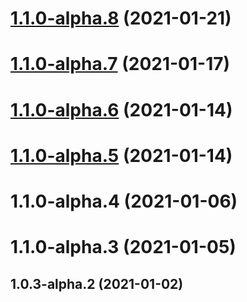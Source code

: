# [1.1.0-alpha.8](https://github.com/chrisfactory/react-meta-state/compare/v1.1.0-alpha.7...v1.1.0-alpha.8) (2021-01-21)





# [1.1.0-alpha.7](https://github.com/chrisfactory/react-meta-state/compare/v1.1.0-alpha.6...v1.1.0-alpha.7) (2021-01-17)





# [1.1.0-alpha.6](https://github.com/chrisfactory/react-meta-state/compare/v1.1.0-alpha.5...v1.1.0-alpha.6) (2021-01-14)





# [1.1.0-alpha.5](https://github.com/chrisfactory/react-meta-state/compare/v1.1.0-alpha.4...v1.1.0-alpha.5) (2021-01-14)





# 1.1.0-alpha.4 (2021-01-06)





# 1.1.0-alpha.3 (2021-01-05)





## 1.0.3-alpha.2 (2021-01-02)



